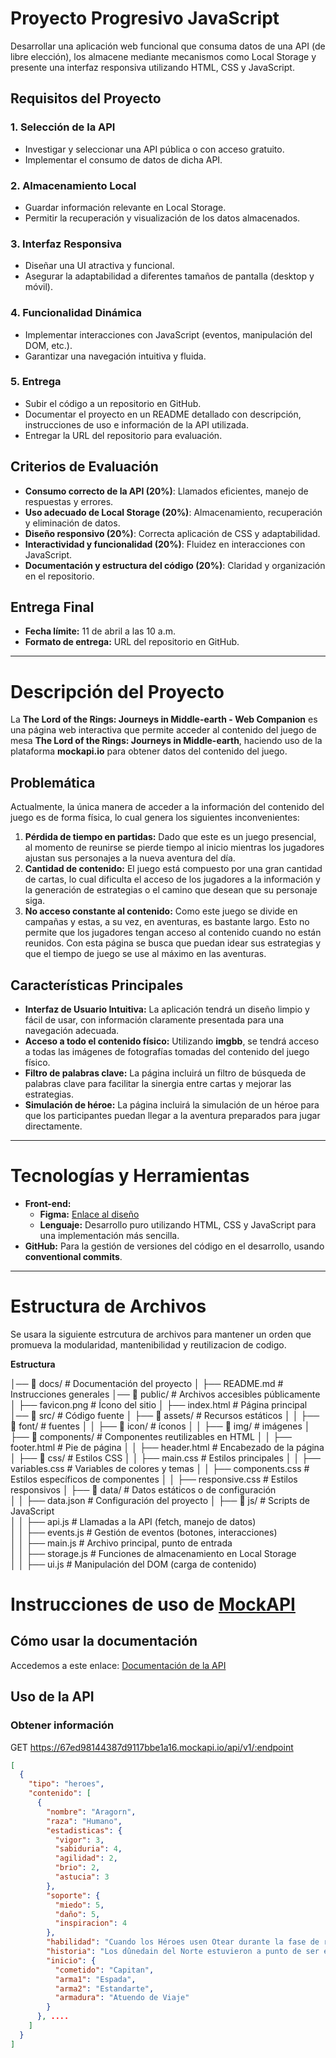 # Proyecto Progresivo JavaScript

Desarrollar una aplicación web funcional que consuma datos de una API (de libre elección), los almacene mediante mecanismos como Local Storage y presente una interfaz responsiva utilizando HTML, CSS y JavaScript.

## Requisitos del Proyecto

### 1. Selección de la API
- Investigar y seleccionar una API pública o con acceso gratuito.
- Implementar el consumo de datos de dicha API.

### 2. Almacenamiento Local
- Guardar información relevante en Local Storage.
- Permitir la recuperación y visualización de los datos almacenados.

### 3. Interfaz Responsiva
- Diseñar una UI atractiva y funcional.
- Asegurar la adaptabilidad a diferentes tamaños de pantalla (desktop y móvil).

### 4. Funcionalidad Dinámica
- Implementar interacciones con JavaScript (eventos, manipulación del DOM, etc.).
- Garantizar una navegación intuitiva y fluida.

### 5. Entrega
- Subir el código a un repositorio en GitHub.
- Documentar el proyecto en un README detallado con descripción, instrucciones de uso e información de la API utilizada.
- Entregar la URL del repositorio para evaluación.

## Criterios de Evaluación

- **Consumo correcto de la API (20%)**: Llamados eficientes, manejo de respuestas y errores.
- **Uso adecuado de Local Storage (20%)**: Almacenamiento, recuperación y eliminación de datos.
- **Diseño responsivo (20%)**: Correcta aplicación de CSS y adaptabilidad.
- **Interactividad y funcionalidad (20%)**: Fluidez en interacciones con JavaScript.
- **Documentación y estructura del código (20%)**: Claridad y organización en el repositorio.

## Entrega Final

- **Fecha límite:** 11 de abril a las 10 a.m.
- **Formato de entrega:** URL del repositorio en GitHub.

---

# Descripción del Proyecto

La **The Lord of the Rings: Journeys in Middle-earth - Web Companion** es una página web interactiva que permite acceder al contenido del juego de mesa **The Lord of the Rings: Journeys in Middle-earth**, haciendo uso de la plataforma **mockapi.io** para obtener datos del contenido del juego.

## Problemática

Actualmente, la única manera de acceder a la información del contenido del juego es de forma física, lo cual genera los siguientes inconvenientes:

1. **Pérdida de tiempo en partidas:** Dado que este es un juego presencial, al momento de reunirse se pierde tiempo al inicio mientras los jugadores ajustan sus personajes a la nueva aventura del día.
2. **Cantidad de contenido:** El juego está compuesto por una gran cantidad de cartas, lo cual dificulta el acceso de los jugadores a la información y la generación de estrategias o el camino que desean que su personaje siga.
3. **No acceso constante al contenido:** Como este juego se divide en campañas y estas, a su vez, en aventuras, es bastante largo. Esto no permite que los jugadores tengan acceso al contenido cuando no están reunidos. Con esta página se busca que puedan idear sus estrategias y que el tiempo de juego se use al máximo en las aventuras.

## Características Principales

- **Interfaz de Usuario Intuitiva:** La aplicación tendrá un diseño limpio y fácil de usar, con información claramente presentada para una navegación adecuada.
- **Acceso a todo el contenido físico:** Utilizando **imgbb**, se tendrá acceso a todas las imágenes de fotografías tomadas del contenido del juego físico.
- **Filtro de palabras clave:** La página incluirá un filtro de búsqueda de palabras clave para facilitar la sinergia entre cartas y mejorar las estrategias.
- **Simulación de héroe:** La página incluirá la simulación de un héroe para que los participantes puedan llegar a la aventura preparados para jugar directamente.

---

# Tecnologías y Herramientas

- **Front-end:**
  - **Figma:** [Enlace al diseño](https://www.figma.com/design/yqorhySjT81BOHDMDSvJ0A/Untitled?node-id=0-1&p=f&t=bxFfw3HHV3XVuirT-0)
  - **Lenguaje:** Desarrollo puro utilizando HTML, CSS y JavaScript para una implementación más sencilla.
- **GitHub:** Para la gestión de versiones del código en el desarrollo, usando **conventional commits**.

---
# Estructura de Archivos

Se usara la siguiente estrcutura de archivos para mantener un orden que promueva la modularidad, mantenibilidad y reutilizacion de codigo.

**Estructura**

│── 📂 docs/               # Documentación del proyecto
│   ├── README.md          # Instrucciones generales
│── 📂 public/             # Archivos accesibles públicamente
│   ├── favicon.png        # Ícono del sitio 
│   ├── index.html         # Página principal
│── 📂 src/                # Código fuente
│   ├── 📂 assets/         # Recursos estáticos
│   │   ├── 📂 font/       # fuentes
│   │   ├── 📂 icon/       # íconos
│   │   ├── 📂 img/        # imágenes
│   ├── 📂 components/     # Componentes reutilizables en HTML
│   │   ├── footer.html    # Pie de página
│   │   ├── header.html    # Encabezado de la página
│   ├── 📂 css/            # Estilos CSS
│   │   ├── main.css       # Estilos principales
│   │   ├── variables.css  # Variables de colores y temas
│   │   ├── components.css # Estilos específicos de componentes 
│   │   ├── responsive.css # Estilos responsivos
│   ├── 📂 data/           # Datos estáticos o de configuración  
│   │   ├── data.json    # Configuración del proyecto
│   ├── 📂 js/             # Scripts de JavaScript  
│   │   ├── api.js         # Llamadas a la API (fetch, manejo de datos)  
│   │   ├── events.js      # Gestión de eventos (botones, interacciones)  
│   │   ├── main.js        # Archivo principal, punto de entrada  
│   │   ├── storage.js     # Funciones de almacenamiento en Local Storage  
│   │   ├── ui.js          # Manipulación del DOM (carga de contenido)  


# Instrucciones de uso de [MockAPI](https://mockapi.io/)

## Cómo usar la documentación

Accedemos a este enlace: [Documentación de la API](https://67ed98144387d9117bbe1a16.mockapi.io/)

## Uso de la API

### Obtener información

GET https://67ed98144387d9117bbe1a16.mockapi.io/api/v1/:endpoint


```json
[
  {
    "tipo": "heroes",
    "contenido": [
      {
        "nombre": "Aragorn",
        "raza": "Humano",
        "estadisticas": {
          "vigor": 3,
          "sabiduria": 4,
          "agilidad": 2,
          "brio": 2,
          "astucia": 3
        },
        "soporte": {
          "miedo": 5,
          "daño": 5,
          "inspiracion": 4
        },
        "habilidad": "Cuando los Héroes usen Otear durante la fase de reagrupamiento, tú y los Héroes cercanos reveláis cada uno 1 carta adicional.",
        "historia": "Los dûnedain del Norte estuvieron a punto de ser extinguidos. Aunque pocos en número, no cejan en su empeño de proteger las tierras que antaño fueron su reino. Los encabeza su jefe, Aragorn, descendiente de Isildur y destinado para la grandeza. Sin embargo, esas profecías y su linaje de poco le sirven en estos tiempos. La sangre azul no puede detener el filo de un enemigo, y las canciones sobre la gloria por conquistar no sirven para alimentar a tu pueblo. Puede que el futuro les depare años de paz y prosperidad, pero el presente no. Ahora es tiempo de adversidad, penurias y supervivencia. Nuevos peligros amenazan al Norte en cada vez mayor número, y los años más oscuros aún están por llegar.",
        "inicio": {
          "cometido": "Capitan",
          "arma1": "Espada",
          "arma2": "Estandarte",
          "armadura": "Atuendo de Viaje"
        }
      }, ....
    ]
  }
]

